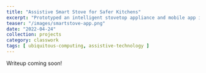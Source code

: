 ```yaml
---
title: "Assistive Smart Stove for Safer Kitchens"
excerpt: "Prototyped an intelligent stovetop appliance and mobile app interface to reduce risks of burns and falling objects while assisting with memory lapses in finding ingredients within the kitchen. Conducted Wizard of Oz study on prototype with student participants and collected usability information from interviews, performance, and the NASA-TLX."
teaser: "/images/smartstove-app.png"
date: "2022-04-24"
collection: projects
category: classwork
tags: [ ubiquitous-computing, assistive-technology ]
---
```


Writeup coming soon!
